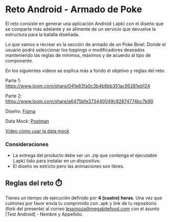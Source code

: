 # Reto Android - Armado de Poke
El reto consiste en generar una aplicación Android (.apk) con el diseño que se comparte más adelante y se alimente de un servicio que devuelve la estructura para la batalla diseñada.

Lo que vamos a recrear es la sección de armado de un Poke Bowl. Donde el usuario podrá seleccionar los toppings o modificadores deseados manteniendo las reglas de mínimos, máximos y de acuerdo al tipo de componente.

En los siguientes videos se explica más a fondo el objetivo y reglas del reto:

Parte 1:
https://www.loom.com/share/041e83fa0c3b4b6bb351ac95281eb124

Parte 2:
https://www.loom.com/share/a6475bfe373440049c82874774bc7b90

Diseño:
[Figma](https://www.figma.com/file/qFlLfvkchzXVTKuXHA9nE5/Flujos---perfil-android?node-id=2%3A6)

Data Mock:
[Postman](https://www.postman.com/megabite-tech/workspace/megabite-public/overview)

[Video cómo usar la data mock](https://www.loom.com/share/ddaa39ff8e0c4440b78afe1ef088a075)

### Consideraciones
- La entrega del producto debe ser un .zip que contenga el ejecutable (.apk) listo para instalar en un dispositivo.
- El diseño es estricto pero las animaciones son libres.

## Reglas del reto ⏱️
Tienes un tiempo de ejecución definido por **4 (cuatro) horas**. Una vez que culmines por favor envía tu comprimido con .apk y link de tu repositorio (fork del presente) al correo  [lespinoza@megabitefood.com](mailto:lespinoza@megabitefood.com) con el asunto [Test Android] - Nembre y Appellido.
